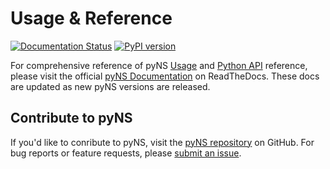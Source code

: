 # Usage & Reference

[![Documentation Status](https://readthedocs.org/projects/pyns/badge/?version=latest&style=flat)](https://pyns.readthedocs.io/en/latest/?badge=latest) [![PyPI version](https://badge.fury.io/py/pyNS.svg)](https://badge.fury.io/py/pyNS)

For comprehensive reference of pyNS [Usage](https://pyns.readthedocs.io/en/latest/usage.html) and [Python API](https://pyns.readthedocs.io/en/latest/api.html) reference, please visit the official [pyNS Documentation](https://pyns.readthedocs.io/en/latest/) on ReadTheDocs. These docs are updated as new pyNS versions are released.

## Contribute to pyNS

If you'd like to conribute to pyNS, visit the [pyNS repository](https://github.com/neuroscout/pyns) on GitHub.
For bug reports or feature requests, please [submit an issue](https://github.com/neuroscout/pyns).
